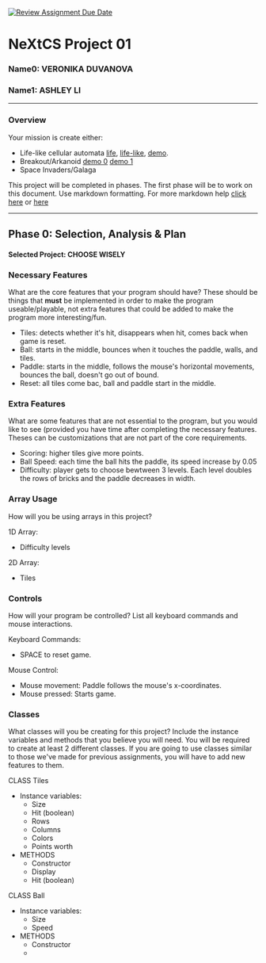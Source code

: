 [![Review Assignment Due Date](https://classroom.github.com/assets/deadline-readme-button-22041afd0340ce965d47ae6ef1cefeee28c7c493a6346c4f15d667ab976d596c.svg)](https://classroom.github.com/a/2bl0h1Mb)
# NeXtCS Project 01
### Name0: VERONIKA DUVANOVA
### Name1: ASHLEY LI
---

### Overview
Your mission is create either:
- Life-like cellular automata [life](https://en.wikipedia.org/wiki/Conway%27s_Game_of_Life), [life-like](https://en.wikipedia.org/wiki/Life-like_cellular_automaton), [demo](https://www.netlogoweb.org/launch#https://www.netlogoweb.org/assets/modelslib/Sample%20Models/Computer%20Science/Cellular%20Automata/Life.nlogo).
- Breakout/Arkanoid [demo 0](https://elgoog.im/breakout/)  [demo 1](https://www.crazygames.com/game/atari-breakout)
- Space Invaders/Galaga

This project will be completed in phases. The first phase will be to work on this document. Use markdown formatting. For more markdown help [click here](https://github.com/adam-p/markdown-here/wiki/Markdown-Cheatsheet) or [here](https://docs.github.com/en/get-started/writing-on-github/getting-started-with-writing-and-formatting-on-github/basic-writing-and-formatting-syntax)


---

## Phase 0: Selection, Analysis & Plan

#### Selected Project: CHOOSE WISELY

### Necessary Features
What are the core features that your program should have? These should be things that __must__ be implemented in order to make the program useable/playable, not extra features that could be added to make the program more interesting/fun.

- Tiles: detects whether it's hit, disappears when hit, comes back when game is reset.
- Ball: starts in the middle, bounces when it touches the paddle, walls, and tiles.
- Paddle: starts in the middle, follows the mouse's horizontal movements, bounces the ball, doesn't go out of bound.
- Reset: all tiles come bac, ball and paddle start in the middle.

### Extra Features
What are some features that are not essential to the program, but you would like to see (provided you have time after completing the necessary features. Theses can be customizations that are not part of the core requirements.

- Scoring: higher tiles give more points.
- Ball Speed: each time the ball hits the paddle, its speed increase by 0.05
- Difficulty: player gets to choose bewtween 3 levels. Each level doubles the rows of bricks and the paddle decreases in width.

### Array Usage
How will you be using arrays in this project?

1D Array:
- Difficulty levels

2D Array:
- Tiles


### Controls
How will your program be controlled? List all keyboard commands and mouse interactions.

Keyboard Commands:
- SPACE to reset game.

Mouse Control:
- Mouse movement: Paddle follows the mouse's x-coordinates.
- Mouse pressed: Starts game.


### Classes
What classes will you be creating for this project? Include the instance variables and methods that you believe you will need. You will be required to create at least 2 different classes. If you are going to use classes similar to those we've made for previous assignments, you will have to add new features to them.

CLASS Tiles
- Instance variables:
  - Size
  - Hit (boolean)
  - Rows
  - Columns
  - Colors
  - Points worth
- METHODS
  - Constructor
  - Display
  - Hit (boolean)

CLASS Ball
- Instance variables:
  - Size
  - Speed
- METHODS
  - Constructor
  - 
